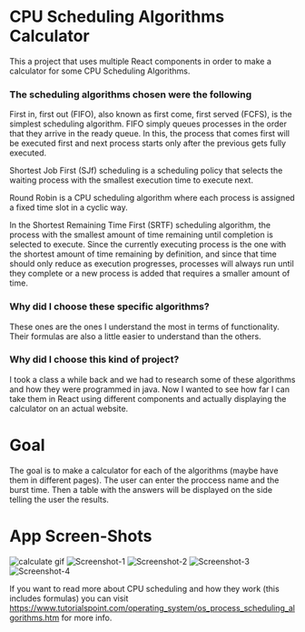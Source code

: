# CPU Scheduling Algorithms Calculator

This a project that uses multiple React components in order to make a calculator for some CPU Scheduling Algorithms.

### The scheduling algorithms chosen were the following
First in, first out (FIFO), also known as first come, first served (FCFS), is the simplest scheduling algorithm. FIFO simply queues processes in the order that they arrive in the ready queue. In this, the process that comes first will be executed first and next process starts only after the previous gets fully executed.

Shortest Job First (SJf) scheduling is a scheduling policy that selects the waiting process with the smallest execution time to execute next.

Round Robin is a CPU scheduling algorithm where each process is assigned a fixed time slot in a cyclic way.

In the Shortest Remaining Time First (SRTF) scheduling algorithm, the process with the smallest amount of time remaining until completion is selected to execute. Since the currently executing process is the one with the shortest amount of time remaining by definition, and since that time should only reduce as execution progresses, processes will always run until they complete or a new process is added that requires a smaller amount of time.

### Why did I choose these specific algorithms?
These ones are the ones I understand the most in terms of functionality. Their formulas are also a little easier to understand than the others.

### Why did I choose this kind of project?
I took a class a while back and we had to research some of these algorithms and how they were programmed in java. Now I wanted to see how far I can take them in React using different components and actually displaying the calculator on an actual website. 

# Goal
The goal is to make a calculator for each of the algorithms (maybe have them in different pages). The user can enter the proccess name and the burst time. Then a table with the answers will be displayed on the side telling the user the results.

# App Screen-Shots
![calculate gif](https://user-images.githubusercontent.com/25490842/170075524-bac014b3-d2da-4652-9b75-ca44abf784b2.gif)
![Screenshot-1](https://user-images.githubusercontent.com/25490842/170075526-bcc473c0-6b50-4bda-9ed6-e11bdc1124ff.png)
![Screenshot-2](https://user-images.githubusercontent.com/25490842/170075527-e2308d1e-d354-4a3b-ac88-c94a8791d2a5.png)
![Screenshot-3](https://user-images.githubusercontent.com/25490842/170075529-63a9fd67-a1f0-47fd-835c-13a06b3e3076.png)
![Screenshot-4](https://user-images.githubusercontent.com/25490842/170075530-f5e91153-2f73-46dd-a599-fde428cf0008.png)

If you want to read more about CPU scheduling and how they work (this includes formulas) you can visit https://www.tutorialspoint.com/operating_system/os_process_scheduling_algorithms.htm for more info.
